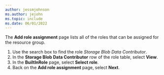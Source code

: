 ```yaml
---
author: jessmjohnson
ms.author: jejohn
ms.topic: include
ms.date: 06/01/2022
---
```


The **Add role assignment** page lists all of the roles that can be assigned for the resource group.

1. Use the search box to find the role *Storage Blob Data Contributor*.
1. In the **Storage Blob Data Contributor** row of the role table, select **View**.
1. In the **BuiltInRole** page, select **Select role**.
1. Back on the **Add role assignment** page, select **Next**.